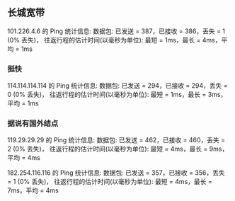 ## 长城宽带
101.226.4.6 的 Ping 统计信息:
    数据包: 已发送 = 387，已接收 = 386，丢失 = 1 (0% 丢失)，
往返行程的估计时间(以毫秒为单位):
    最短 = 1ms，最长 = 4ms，平均 = 1ms

### 挺快
114.114.114.114 的 Ping 统计信息:
    数据包: 已发送 = 294，已接收 = 294，丢失 = 0 (0% 丢失)，
往返行程的估计时间(以毫秒为单位):
    最短 = 1ms，最长 = 3ms，平均 = 1ms

### 据说有国外结点
119.29.29.29 的 Ping 统计信息:
    数据包: 已发送 = 462，已接收 = 460，丢失 = 2 (0% 丢失)，
往返行程的估计时间(以毫秒为单位):
    最短 = 4ms，最长 = 9ms，平均 = 4ms

182.254.116.116 的 Ping 统计信息:
    数据包: 已发送 = 357，已接收 = 356，丢失 = 1 (0% 丢失)，
往返行程的估计时间(以毫秒为单位):
    最短 = 4ms，最长 = 7ms，平均 = 4ms